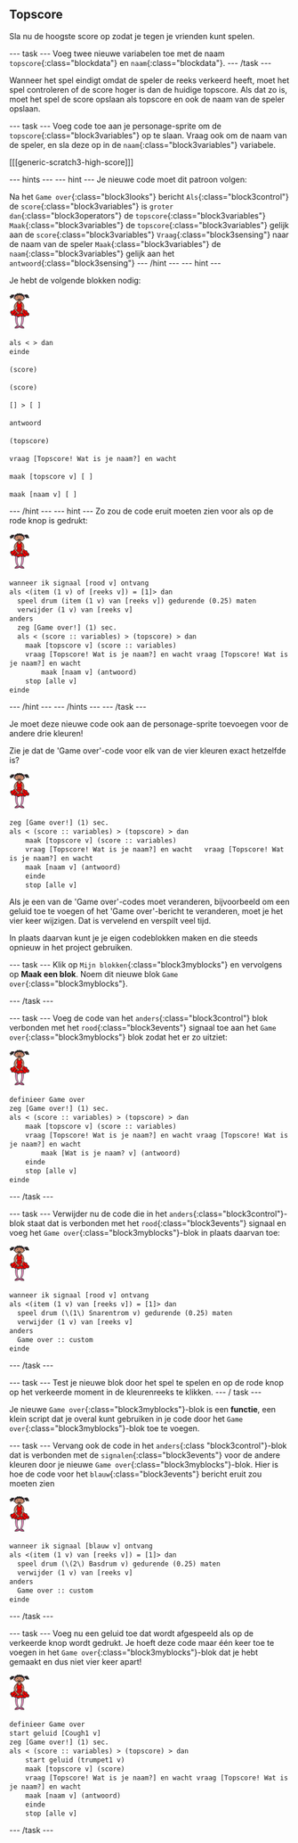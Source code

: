 ## Topscore

Sla nu de hoogste score op zodat je tegen je vrienden kunt spelen.

\--- task \--- Voeg twee nieuwe variabelen toe met de naam `topscore`{:class="blockdata"} en `naam`{:class="blockdata"}. \--- /task \---

Wanneer het spel eindigt omdat de speler de reeks verkeerd heeft, moet het spel controleren of de score hoger is dan de huidige topscore. Als dat zo is, moet het spel de score opslaan als topscore en ook de naam van de speler opslaan.

\--- task \--- Voeg code toe aan je personage-sprite om de `topscore`{:class="block3variables"} op te slaan. Vraag ook om de naam van de speler, en sla deze op in de `naam`{:class="block3variables"} variabele.

[[[generic-scratch3-high-score]]]

\--- hints \--- \--- hint \--- Je nieuwe code moet dit patroon volgen:

Na het `Game over`{:class="block3looks"} bericht `Als`{:class="block3control"} de `score`{:class="block3variables"} is `groter dan`{:class="block3operators"} de `topscore`{:class="block3variables"} `Maak`{:class="block3variables"} de `topscore`{:class="block3variables"} gelijk aan de `score`{:class="block3variables"} `Vraag`{:class="block3sensing"} naar de naam van de speler `Maak`{:class="block3variables"} de `naam`{:class="block3variables"} gelijk aan het `antwoord`{:class="block3sensing"} \--- /hint \--- \--- hint \---

Je hebt de volgende blokken nodig:

![balletdanseres](images/ballerina.png)

```blocks3
als < > dan
einde

(score)

(score)

[] > [ ]

antwoord

(topscore)

vraag [Topscore! Wat is je naam?] en wacht

maak [topscore v] [ ] 

maak [naam v] [ ] 
```

\--- /hint \--- \--- hint \--- Zo zou de code eruit moeten zien voor als op de rode knop is gedrukt:

![balletdanseres](images/ballerina.png)

```blocks3
wanneer ik signaal [rood v] ontvang
als <(item (1 v) of [reeks v]) = [1]> dan 
  speel drum (item (1 v) van [reeks v]) gedurende (0.25) maten
  verwijder (1 v) van [reeks v]
anders
  zeg [Game over!] (1) sec.
  als < (score :: variables) > (topscore) > dan 
    maak [topscore v] (score :: variables)
    vraag [Topscore! Wat is je naam?] en wacht vraag [Topscore! Wat is je naam?] en wacht
        maak [naam v] (antwoord)
    stop [alle v]
einde
```

\--- /hint \--- \--- /hints \--- \--- /task \---

Je moet deze nieuwe code ook aan de personage-sprite toevoegen voor de andere drie kleuren!

Zie je dat de 'Game over'-code voor elk van de vier kleuren exact hetzelfde is?

![balletdanseres](images/ballerina.png)

```blocks3
zeg [Game over!] (1) sec.
als < (score :: variables) > (topscore) > dan
    maak [topscore v] (score :: variables)
    vraag [Topscore! Wat is je naam?] en wacht	 vraag [Topscore! Wat is je naam?] en wacht
    maak [naam v] (antwoord)
    einde
    stop [alle v]
```

Als je een van de 'Game over'-codes moet veranderen, bijvoorbeeld om een geluid toe te voegen of het 'Game over'-bericht te veranderen, moet je het vier keer wijzigen. Dat is vervelend en verspilt veel tijd.

In plaats daarvan kunt je je eigen codeblokken maken en die steeds opnieuw in het project gebruiken.

\--- task \--- Klik op `Mijn blokken`{:class="block3myblocks"} en vervolgens op **Maak een blok**. Noem dit nieuwe blok `Game over`{:class="block3myblocks"}.

\--- /task \---

\--- task \--- Voeg de code van het `anders`{:class="block3control"} blok verbonden met het `rood`{:class="block3events"} signaal toe aan het `Game over`{:class="block3myblocks"} blok zodat het er zo uitziet:

![balletdanseres](images/ballerina.png)

```blocks3
definieer Game over
zeg [Game over!] (1) sec.
als < (score :: variables) > (topscore) > dan
    maak [topscore v] (score :: variables)
    vraag [Topscore! Wat is je naam?] en wacht vraag [Topscore! Wat is je naam?] en wacht
        maak [Wat is je naam? v] (antwoord)
    einde
    stop [alle v]
einde
```

\--- /task \---

\--- task \--- Verwijder nu de code die in het `anders`{:class="block3control"}-blok staat dat is verbonden met het `rood`{:class="block3events"} signaal en voeg het `Game over`{:class="block3myblocks"}-blok in plaats daarvan toe:

![balletdanseres](images/ballerina.png)

```blocks3
wanneer ik signaal [rood v] ontvang
als <(item (1 v) van [reeks v]) = [1]> dan
  speel drum (\(1\) Snarentrom v) gedurende (0.25) maten
  verwijder (1 v) van [reeks v]
anders
  Game over :: custom
einde
```

\--- /task \---

\--- task \--- Test je nieuwe blok door het spel te spelen en op de rode knop op het verkeerde moment in de kleurenreeks te klikken. \--- / task \---

Je nieuwe `Game over`{:class="block3myblocks"}-blok is een **functie**, een klein script dat je overal kunt gebruiken in je code door het `Game over`{:class="block3myblocks"}-blok toe te voegen.

\--- task \--- Vervang ook de code in het `anders`{:class "block3control"}-blok dat is verbonden met de `signalen`{:class="block3events"} voor de andere kleuren door je nieuwe `Game over`{:class="block3myblocks"}-blok. Hier is hoe de code voor het `blauw`{:class="block3events"} bericht eruit zou moeten zien

![balletdanseres](images/ballerina.png)

```blocks3
wanneer ik signaal [blauw v] ontvang
als <(item (1 v) van [reeks v]) = [1]> dan
  speel drum (\(2\) Basdrum v) gedurende (0.25) maten
  verwijder (1 v) van [reeks v]
anders
  Game over :: custom
einde
```

\--- /task \---

\--- task \--- Voeg nu een geluid toe dat wordt afgespeeld als op de verkeerde knop wordt gedrukt. Je hoeft deze code maar één keer toe te voegen in het `Game over`{:class="block3myblocks"}-blok dat je hebt gemaakt en dus niet vier keer apart!

![balletdanseres](images/ballerina.png)

```blocks3
definieer Game over
start geluid [Cough1 v]
zeg [Game over!] (1) sec.
als < (score :: variables) > (topscore) > dan
    start geluid (trumpet1 v)
    maak [topscore v] (score)
    vraag [Topscore! Wat is je naam?] en wacht vraag [Topscore! Wat is je naam?] en wacht
    maak [naam v] (antwoord)
    einde
    stop [alle v]
```

\--- /task \---